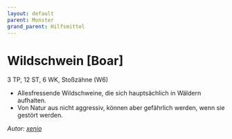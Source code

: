 ```yaml
---
layout: default
parent: Monster
grand_parent: Hilfsmittel
---
```


# Wildschwein [Boar]
3 TP, 12 ST, 6 WK, Stoßzähne (W6)
- Allesfressende Wildschweine, die sich hauptsächlich in Wäldern aufhalten.
- Von Natur aus nicht aggressiv, können aber gefährlich werden, wenn sie gestört werden.

*Autor: [xenio](https://xenioinabottle.blogspot.com)*
